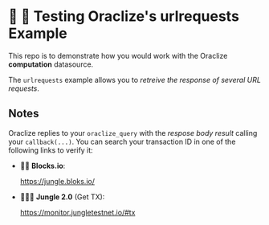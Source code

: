 # :wrench: :construction: Testing Oraclize's urlrequests Example 

This repo is to demonstrate how you would work with the Oraclize **computation** datasource.

The `urlrequests` example allows you to *retreive the response of several URL requests*.

## Notes

Oraclize replies to your `oraclize_query` with the *respose body result* calling your `callback(...)`. 
You can search your transaction ID in one of the following links to verify it:

  * :mag_right::ledger: **Blocks.io**: 

      https://jungle.bloks.io/

  * :palm_tree::lion::palm_tree: **Jungle 2.0** (Get TX): 
    
      https://monitor.jungletestnet.io/#tx
